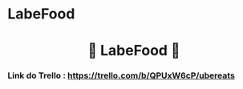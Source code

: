 # LabeFood
<h1 align="center" id="top">🍔 LabeFood 🍔</h1>

### Link do Trello : https://trello.com/b/QPUxW6cP/ubereats
